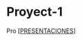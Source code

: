 # Proyect-1
Pro
[[PRESENTACIONES](https://gamma.app/docs/ANALISIS-EN-MISIONES-ARGENTINA-b8vr8h7l40p8nml)]
